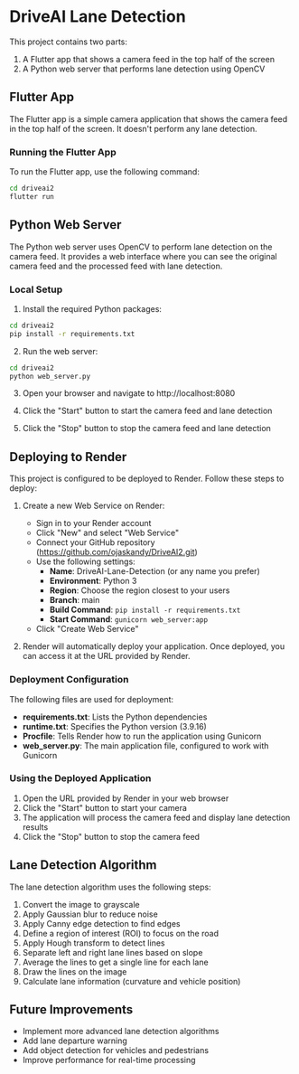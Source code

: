# DriveAI Lane Detection

This project contains two parts:
1. A Flutter app that shows a camera feed in the top half of the screen
2. A Python web server that performs lane detection using OpenCV

## Flutter App

The Flutter app is a simple camera application that shows the camera feed in the top half of the screen. It doesn't perform any lane detection.

### Running the Flutter App

To run the Flutter app, use the following command:

```bash
cd driveai2
flutter run
```

## Python Web Server

The Python web server uses OpenCV to perform lane detection on the camera feed. It provides a web interface where you can see the original camera feed and the processed feed with lane detection.

### Local Setup

1. Install the required Python packages:

```bash
cd driveai2
pip install -r requirements.txt
```

2. Run the web server:

```bash
cd driveai2
python web_server.py
```

3. Open your browser and navigate to http://localhost:8080

4. Click the "Start" button to start the camera feed and lane detection

5. Click the "Stop" button to stop the camera feed and lane detection

## Deploying to Render

This project is configured to be deployed to Render. Follow these steps to deploy:

1. Create a new Web Service on Render:

   - Sign in to your Render account
   - Click "New" and select "Web Service"
   - Connect your GitHub repository (https://github.com/ojaskandy/DriveAI2.git)
   - Use the following settings:
     - **Name**: DriveAI-Lane-Detection (or any name you prefer)
     - **Environment**: Python 3
     - **Region**: Choose the region closest to your users
     - **Branch**: main
     - **Build Command**: `pip install -r requirements.txt`
     - **Start Command**: `gunicorn web_server:app`
   - Click "Create Web Service"

2. Render will automatically deploy your application. Once deployed, you can access it at the URL provided by Render.

### Deployment Configuration

The following files are used for deployment:

- **requirements.txt**: Lists the Python dependencies
- **runtime.txt**: Specifies the Python version (3.9.16)
- **Procfile**: Tells Render how to run the application using Gunicorn
- **web_server.py**: The main application file, configured to work with Gunicorn

### Using the Deployed Application

1. Open the URL provided by Render in your web browser
2. Click the "Start" button to start your camera
3. The application will process the camera feed and display lane detection results
4. Click the "Stop" button to stop the camera feed

## Lane Detection Algorithm

The lane detection algorithm uses the following steps:

1. Convert the image to grayscale
2. Apply Gaussian blur to reduce noise
3. Apply Canny edge detection to find edges
4. Define a region of interest (ROI) to focus on the road
5. Apply Hough transform to detect lines
6. Separate left and right lane lines based on slope
7. Average the lines to get a single line for each lane
8. Draw the lines on the image
9. Calculate lane information (curvature and vehicle position)

## Future Improvements

- Implement more advanced lane detection algorithms
- Add lane departure warning
- Add object detection for vehicles and pedestrians
- Improve performance for real-time processing
